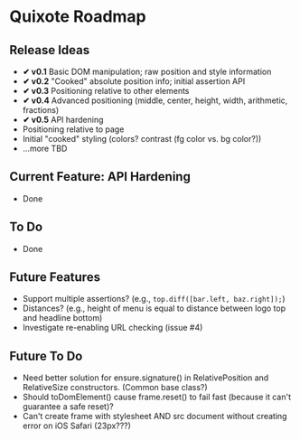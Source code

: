 # Quixote Roadmap

## Release Ideas

* **✔ v0.1** Basic DOM manipulation; raw position and style information
* **✔ v0.2** "Cooked" absolute position info; initial assertion API
* **✔ v0.3** Positioning relative to other elements
* **✔ v0.4** Advanced positioning (middle, center, height, width, arithmetic, fractions)
* **✔ v0.5** API hardening
* Positioning relative to page
* Initial "cooked" styling (colors? contrast (fg color vs. bg color?))
* ...more TBD


## Current Feature: API Hardening

* Done


## To Do

* Done


## Future Features

* Support multiple assertions? (e.g., `top.diff([bar.left, baz.right]);`)
* Distances? (e.g., height of menu is equal to distance between logo top and headline bottom)
* Investigate re-enabling URL checking (issue #4)


## Future To Do

* Need better solution for ensure.signature() in RelativePosition and RelativeSize constructors. (Common base class?)
* Should toDomElement() cause frame.reset() to fail fast (because it can't guarantee a safe reset)?
* Can't create frame with stylesheet AND src document without creating error on iOS Safari (23px???)